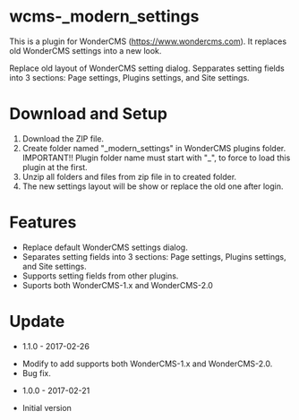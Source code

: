# wcms-_modern_settings
This is a plugin for WonderCMS (https://www.wondercms.com). It replaces old WonderCMS settings into a new look.

Replace old layout of WonderCMS setting dialog. Sepparates setting fields into 3 sections: Page settings, Plugins settings, and Site settings.

# Download and Setup
1. Download the ZIP file.
2. Create folder named "\_modern_settings" in WonderCMS plugins folder. IMPORTANT!! Plugin folder name must start with "\_", to force to load this plugin at the first. 
3. Unzip all folders and files from zip file in to created folder.
4. The new settings layout will be show or replace the old one after login.

# Features
- Replace default WonderCMS settings dialog.
- Separates setting fields into 3 sections: Page settings, Plugins settings, and Site settings.
- Supports setting fields from other plugins.
- Suports both WonderCMS-1.x and WonderCMS-2.0

# Update
* 1.1.0 - 2017-02-26
 - Modify to add supports both WonderCMS-1.x and WonderCMS-2.0.
 - Bug fix.
* 1.0.0 - 2017-02-21
 - Initial version
